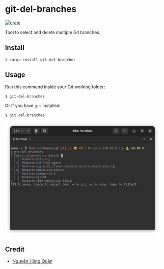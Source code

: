 # git-del-branches

[![crate](https://badgen.net/crates/v/git-del-branches?icon=terminal)](https://crates.io/crates/git-del-branches)

Tool to select and delete multiple Git branches.

## Install

```console
$ cargo install git-del-branches
```

## Usage

Run this command inside your Git working folder:

```console
$ git-del-branches
```

Or if you have `git` installed:

```console
$ git del-branches
```

![Screenshot](screenshot.png)

## Credit

- [Nguyễn Hồng Quân](https://quan.hoabinh.vn)
